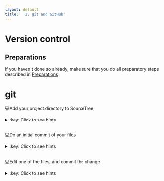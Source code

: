 ```yaml
---
layout: default
title:  '2. git and GitHub'
---
```


# <a name="begin"></a> Version control

## Preparations
If you haven't done so already, make sure that you do all preparatory steps described in [Preparations]({{site.url}}/preparations.html)
<br />

# git
:computer:Add your project directory to SourceTree
<details>
<summary>:key: Click to see hints</summary>
New -> Add existing local repository
Select your folder
Destination path: path to your directory (should be correct)
Name: directory name (or what you want)
Type: Git
Leave 'Also create remote repository' **unchecked**
</details>  
<br />

:computer:Do an initial commit of your files
<details>
<summary>:key: Click to see hints</summary>
Open your project repository in SourceTree
Select the files listed under 'Unstaged files'
Type an short and informative message in the commit message text field at the bottom, e.g. `Initial commit`
Hit commit button
(Expand the Branches tab on the left, and select the master branch to see what was committed)
</details>  
<br />

:computer:Edit one of the files, and commit the change
<details>
<summary>:key: Click to see hints</summary>
Select the changed file listed under 'Unstaged files', and view the changes that has been made
Type an short and informative message in the commit message text field at the bottom, e.g. `Added more information about this or that`
Hit commit button
(Expand the Branches tab on the left, and select the master branch to see what was committed)
</details>  
<br />
